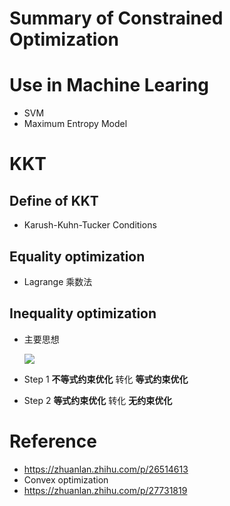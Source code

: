 # Summary of Constrained Optimization

# Use in Machine Learing

+ SVM
+ Maximum Entropy Model



# KKT

## Define of KKT

+ Karush-Kuhn-Tucker Conditions

## Equality optimization

+ Lagrange 乘数法

## Inequality optimization

+ 主要思想

  ![](http://ww3.sinaimg.cn/large/006tNc79ly1g37pxdoa1dj30k00a8wet.jpg)

+ Step 1 **不等式约束优化** 转化 **等式约束优化**
+ Step 2 **等式约束优化** 转化 **无约束优化**



# Reference

+ https://zhuanlan.zhihu.com/p/26514613
+ Convex optimization
+ https://zhuanlan.zhihu.com/p/27731819

